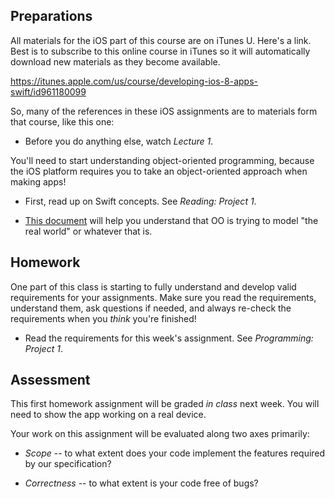 ## Preparations

All materials for the iOS part of this course are on iTunes U. Here's a link. Best is to subscribe to this online course in iTunes so it will automatically download new materials as they become available.

<https://itunes.apple.com/us/course/developing-ios-8-apps-swift/id961180099>

So, many of the references in these iOS assignments are to materials form that course, like this one:

* Before you do anything else, watch *Lecture 1*.


You'll need to start understanding object-oriented programming, because the iOS platform requires you to take an object-oriented approach when making apps!

* First, read up on Swift concepts. See *Reading: Project 1*.

* [This document](http://www.raywenderlich.com/81952/intro-object-oriented-design-swift-part-1) will help you understand that OO is trying to model "the real world" or whatever that is.

## Homework

One part of this class is starting to fully understand and develop valid requirements for your assignments. Make sure you read the requirements, understand them, ask questions if needed, and always re-check the requirements when you *think* you're finished!

* Read the requirements for this week's assignment. See *Programming: Project 1*.

## Assessment

This first homework assignment will be graded *in class* next week. You will need to show the app working on a real device.

Your work on this assignment will be evaluated along two axes primarily:

* *Scope* -- to what extent does your code implement the features required by our specification?

* *Correctness* -- to what extent is your code free of bugs?
